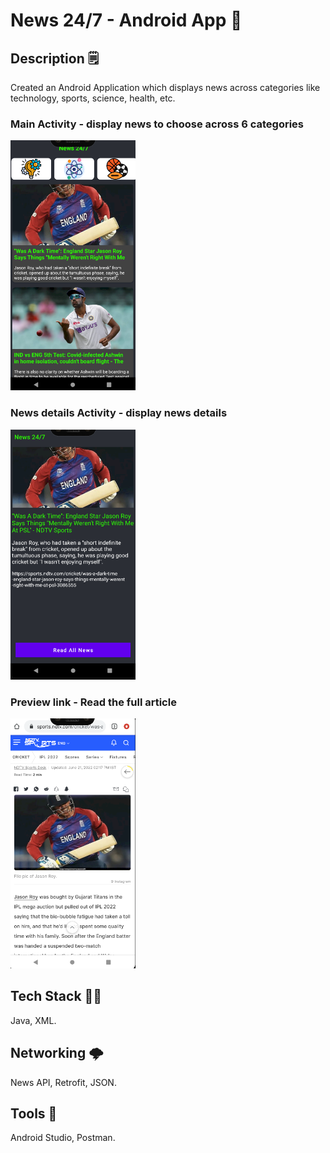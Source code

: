 # News 24/7 - Android App 📰

## Description 🗒️
Created an Android Application which displays news across categories like technology, sports, science, health, etc.

### Main Activity - display news to choose across 6 categories 
<img src="news-main.png" width="200" height="400">

### News details Activity - display news details 
<img src="news-details.png" width="200" height="400">


### Preview link - Read the full article
<img src="news-link.png" width="200" height="400">


## Tech Stack 👨‍💻
Java, XML.

## Networking 🌩️
News API, Retrofit, JSON. 

## Tools 📱
Android Studio, Postman.

